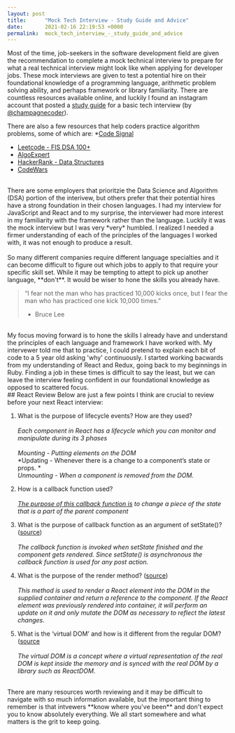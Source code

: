 ```yaml
---
layout: post
title:      "Mock Tech Interview - Study Guide and Advice"
date:       2021-02-16 22:19:53 +0000
permalink:  mock_tech_interview_-_study_guide_and_advice
---
```



   Most of the time, job-seekers in the software development field are given the recommendation to complete a mock technical interview to prepare for what a real technical interview might look like when applying for developer jobs. These mock interviews are given to test a potential hire on their foundational knowledge of a programming language, arithmetic problem solving ability, and perhaps framework or library familiarity. There are countless resources available online, and luckily I found an instagram account that posted a [study guide](https://docs.google.com/spreadsheets/d/124ehfzCzZc-eXLAhwLJx5dXo7ooc7RV_qlodSEvMT58/edit?usp=sharing) for a basic tech interview (by [@champagnecoder](http://www.instagram.com/champagnecoder/)). <br>
	 
There are also a few resources that help coders practice algorithm problems, some of which are:
*[Code Signal](https://codesignal.com/)
* [Leetcode - FIS DSA 100+](https://leetcode.com/list/5r99deem/)
* [AlgoExpert](https://www.algoexpert.io/questions)
* [HackerRank - Data Structures](https://www.hackerrank.com/domains/data-structures)
* [CodeWars](https://www.codewars.com/)


<br>
   There are some employers that prioritzie the Data Science and Algorithm (DSA) portion of the interivew, but others prefer that their potential hires have a strong foundation in their chosen languages. I had my interview for JavaScript and React and to my surprise, the interviewer had more interest in my familiarity with the framework rather than the language. Luckily it was the mock interview but I was very *very* humbled. I realized I needed a firmer understanding of each of the principles of the languages I worked with, it was not enough to produce a result. <br><br>
So many different companies require different language specialties and it can become difficult to figure out which jobs to apply to that require your specific skill set. While it may be tempting to attept to pick up another language, **don't**. It would be wiser to hone the skills you already have. 
	 
	 
> 	 “I fear not the man who has practiced 10,000 kicks once, but I fear the man who has practiced one kick 10,000 times.”
> 	 - Bruce Lee
> 	 

<br>
My focus moving forward is to hone the skills I already have and understand the principles of each language and framework I have worked with. My intervewer told me that to practice, I could pretend to explain each bit of code to a 5 year old asking 'why' continuously. I started working bacwards from my understanding of React and Redux, going back to my beginnings in Ruby. Finding a job in these times is difficult to say the least, but we can leave the interview feeling confident in our foundational knowledge as opposed to scattered focus. <br>
## React Review
Below are just a few points I think are crucial to review before your next React interview: <br>

1. What is the purpose of lifecycle events? How are they used?<br><br>
   *Each component in React has a lifecycle which you can monitor and manipulate during its 3 phases*<br><br>
	 *Mounting - Putting elements on the DOM* <br>
	 *Updating - Whenever there is a change to a component’s state or props. *<br>
	 *Unmounting - When a component is removed from the DOM.* <br>
2. How is a callback function used? <br><br>
   *[The purpose of this callback function is](https://medium.com/@thejasonfile/callback-functions-in-react-e822ebede766#:~:text=Information%20in%20React%20gets%20passed,parent%20to%20child%20as%20props.&text=The%20purpose%20of%20this%20callback,This%20closes%20the%20data%20loop.) to change a piece of the state that is a part of the parent component*<br>
	 
3. What is the purpose of callback function as an argument of setState()?([source](https://github.com/sudheerj/reactjs-interview-questions))<br><br>
   *The callback function is invoked when setState finished and the component gets rendered. Since setState() is asynchronous the callback function is used for any post action.*<br>
	 
4. What is the purpose of the render method? ([source](https://github.com/sudheerj/reactjs-interview-questions))<br><br>
  *This method is used to render a React element into the DOM in the supplied container and return a reference to the component. If the React element was previously rendered into container, it will perform an update on it and only mutate the DOM as necessary to reflect the latest changes.* <br>
	
5. What is the ‘virtual DOM’  and how is it different from the regular DOM?([source](https://www.interviewbit.com/react-interview-questions/#react-react-dom)<br><br>
   *The virtual DOM is a concept where a virtual representation of the real DOM is kept inside the memory and is synced with the real DOM by a library such as ReactDOM.*<br>
<br>
There are many resources worth reviewing and it may be difficult to navigate with so much information available, but the important thing to remember is that intvewers **know where you've been** and don't expect you to know absolutely everything. We all start somewhere and what matters is the grit to keep going.

